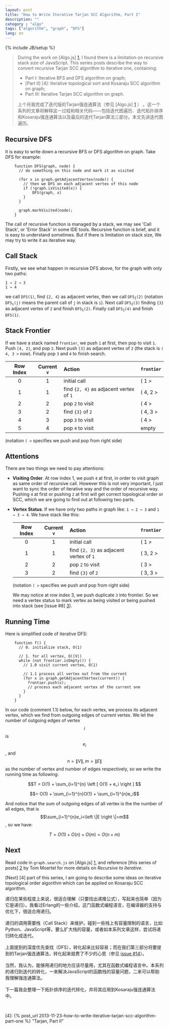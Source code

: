 ```yaml
---
layout: post
title: "How to Write Iterative Tarjan SCC Algorithm, Part I"
description: ""
category : "algo"
tags: ["algorithm", "graph", "DFS"]
lang: en
---
```

{% include JB/setup %}

> During the work on [Algo.js] [1], I found there is a limitation on recursive stack size of JavaScript. This series posts describe the way to convert recursive Tarjan SCC algorithm to iterative one, containing:
>
> * Part I: Iterative BFS and DFS algorithm on graph;
> * [Part II] [4]: Iterative topological sort and Kosaraju SCC algorithm on graph;
> * Part III: Iterative Tarjan SCC algorithm on graph.
>
>
> 上个月我完成了迭代版的Tarjan强连通算法（参见 [Algo.js] [1] ） 。这一个系列的文章将解释这一过程和相关代码——包括迭代图遍历、迭代拓扑排序和Kosaraju强连通算法以及最后的迭代Tarjan算法三部分。本文先讲迭代图遍历。

<!--more-->

<a name="pi">
</a>

## Recursive DFS

It is easy to write down a recursive BFS or DFS algorithm on graph. Take DFS for example:

        function DFS(graph, node) {
          // do something on this node and mark it as visited

          (for x in graph.getAdjacentVertex(node)) {
            // then we DFS on each adjacent vertex of this node
            if (!graph.isVisited(x)) {
                DFS(graph, x)
            }
          }

          graph.markVisited(node);
        }

The call of recursive function is managed by a stack, we may see 'Call Stack', or 'Error Stack' in some IDE tools. Recursive function is brief, and it is easy to understand sometimes. But if there is limitation on stack size, We may try to write it as iterative way.

## Call Stack

Firstly, we see what happen in recursive DFS above, for the graph with only two paths:

	1 → 2 → 3
	1 → 4

we call `DFS(1)`, find `{2, 4}` as adjacent vertex, then we call <code>DFS<sub>1</sub>(2)</code> (notation  <code>DFS<sub>i</sub>(j)</code> means the parent call of `j` in stack is `i`). Next call  <code>DFS<sub>2</sub>(3)</code> finding `{3}` as adjacent vertex of `2` and finish <code>DFS<sub>1</sub>(2)</code>. Finally  call  <code>DFS<sub>1</sub>(4)</code> and finish `DFS(1)`.

## Stack Frontier

If we have a stack named `frontier`, we push `1` at first, then pop to visit `1`. Push `[4, 2]`, and pop `2`. Next push `[3]` as adjacent vertex of `2` (the stack is `( 4, 3 >` now). Finally pop `3` and `4` to finish search.

Row Index | Current `v` | Action | `frontier`
:---:|:---:|:---|:--------
 0 | 1 | initial call | ( 1 >
 1 | 1 | find `{2, 4}` as adjacent vertex of `1` | ( 4, 2 >
 2 | 2 | pop `2` to visit | ( 4 >
 3 | 2 | find `{3}` of `2` | ( 4, 3 >
 4 | 3 | pop `3` to visit | ( 4 >
 5 | 4 | pop `4` to visit| empty

(notation `( >` specifies we push and pop from right side)

## Attentions

There are two things we need to pay attentions:

* __Visiting Order__. At row index 1, we push `4` at first, in order to visit graph as same order of recursive call. However this is not very important, I just want to sync the order of iterative way and the order of recursive way. Pushing `4` at first or pushing `2` at first will get correct topological order or SCC, which we are going to find out at following two parts.
* __Vertex Status__. If we have only two paths in graph like: `1 → 2 → 3` and `1 → 3 → 4`. We have stack like this:

  Row Index | Current `v` | Action | `frontier`
  :---:|:---:|:---|:--------
  0 | 1 | initial call | ( 1 >
  1 | 1 | find `{2, 3}` as adjacent vertex of `1` | ( 3, 2 >
  2 | 2 | pop `2` to visit | ( 3 >
  3 | 2 | find `{3}` of `2` | ( 3, 3 >

  (notation `( >` specifies we push and pop from right side)

  We may notice at row index 3, we push duplicate `3` into frontier. So we need a vertex status to mark vertex as being visited or being pushed into stack (see [issue #8] [3]).

## Running Time
Here is simplified code of iterative DFS:

        function f() {
          // 0. initialize stack, O(1)

          // 1. for all vertex, O(|V|)
          while (not frontier.isEmpty()) {
            // 1.0 visit current vertex, O(1)

            // 1.1 process all vertex out from the current
            (for x in graph.getAdjacentVertex(current)) {
              frontier.push(x);
              // process each adjacent vertex of the current one
            }
          }
        }

In our code (comment 1.1) below, for each vertex, we process its adjacent vertex,
which we find from outgoing edges of current vertex.
We let the number of outgoing edges of vertex $$i$$ is $$e_i$$,
and $$n=\|V\|, m=\|E\|$$ as the number of vertex and number of edges respectively, so we write the running time as following:

$$T = O(1) + \sum_{i=1}^{n} \left [ O(1) + e_i \right ] $$

$$= O(1) + \sum_{i=1}^{n}O(1) + \sum_{i=1}^{n}e_i$$

And notice that the sum of outgoing edges of all vertex is the the number of all edges, that is $$\sum_{i=1}^{n}e_i=\left \|E \right \|=m$$, so we have:

$$T=O(1)+O(n)+O(m)=O(n+m)$$

## Next

Read code in `graph.search.js` on [Algo.js] [1], and reference [this series of posts] [2] by Tom Moertel for more details on _Recursive to Iterative_.

[Next] [4] part of this series, I am going to describe some ideas on iterative topological order algorithm which can be applied on Kosaraju SCC algorithm.

<div class="post-content lang zh-cn">

递归在某些程度上来说，很适合理解（只要找出递推公式），写起来也简单（因为它是递归）。我看过Erlang的一些介绍，这门函数式编程语言，在编译器的支持与优化下，很适合用递归。
<br />
<br />
递归的调用需要栈（Call Stack）来维护。碰到一些栈上有容量限制的语言，比如Python、JavaScript等，要么扩大栈的容量，或者如本系列文章这样，尝试将递归转化成迭代。
<br />
<br />
上面提到的深度优先查找（DFS），转化起来比较容易；而在我们第三部分将要提到的Tarjan强连通算法，转化起来就费了不少的心思（参见 <a href="https://github.com/scotv/algo-js/issues/14" target="_blank">issue #14</a>）。
<br />
<br />
当然，我认为，能够用递归的地方应该尽量用，尤其在函数式编程语言中。本系列的递归到迭代的转化，一来解决JavaScript的函数栈的容量问题，二来可以帮助我理解强连通算法。
<br />
<br />
下一篇我会整理一下拓扑排序的迭代转化，并将其应用到Kosaraju强连通算法中。

</div>

<br />

[1]: https://github.com/scotv/algo-js											"Algo.js"
[2]: http://blog.moertel.com/posts/2013-05-11-recursive-to-iterative.html		"Recursive to Iterative by Tom Moertel"
[3]: https://github.com/scotv/algo-js/issues/8						"Issue 8"
[4]: {% post_url 2013-11-23-how-to-write-iterative-tarjan-scc-algorithm-part-one %} "Tarjan, Part II"
